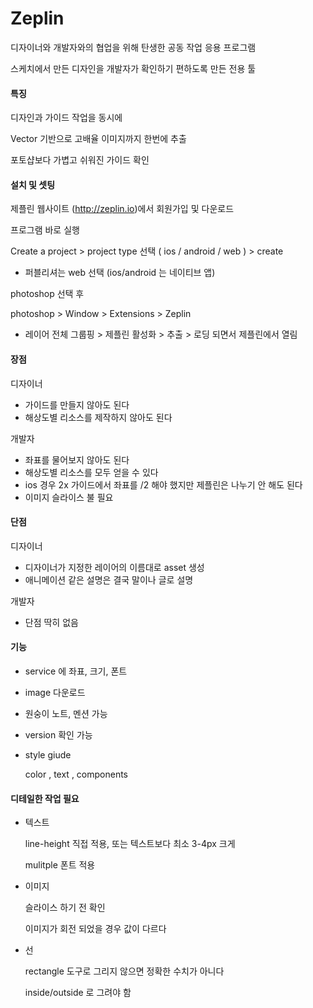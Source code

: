 # Zeplin

디자이너와 개발자와의 협업을 위해 탄생한  공동 작업 응용 프로그램

스케치에서 만든 디자인을 개발자가 확인하기 편하도록 만든 전용 툴



#### 특징

디자인과 가이드 작업을 동시에

Vector 기반으로 고배율 이미지까지 한번에 추출

포토샵보다 가볍고 쉬워진 가이드 확인



#### 설치 및 셋팅

제플린 웹사이트 (http://zeplin.io)에서 회원가입 및 다운로드

프로그램 바로 실행

Create a project > project type 선택 ( ios / android / web ) > create

* 퍼블리셔는 web 선택 (ios/android 는 네이티브 앱)

photoshop 선택 후

photoshop > Window > Extensions > Zeplin

* 레이어 전체 그룹핑 > 제플린 활성화 > 추출 > 로딩 되면서 제플린에서 열림



#### 장점

디자이너 

* 가이드를 만들지 않아도 된다
* 해상도별 리소스를 제작하지 않아도 된다

개발자

* 좌표를 물어보지 않아도 된다
* 해상도별 리소스를 모두 얻을 수 있다
* ios 경우 2x 가이드에서 좌표를 /2 해야 했지만 제플린은 나누기 안 해도 된다
* 이미지 슬라이스 불 필요



#### 단점

디자이너

* 디자이너가 지정한 레이어의 이름대로 asset 생성
* 애니메이션 같은 설명은 결국 말이나 글로 설명

개발자

* 단점 딱히 없음



#### 기능

* service 에 좌표, 크기, 폰트

* image 다운로드

* 원숭이 노트, 멘션 가능

* version 확인 가능

* style giude

  color , text , components



#### 디테일한 작업 필요

- 텍스트 

  line-height 직접 적용, 또는 텍스트보다 최소 3-4px 크게

  mulitple 폰트 적용

- 이미지

  슬라이스 하기 전 확인

  이미지가 회전 되었을 경우 값이 다르다

- 선

  rectangle 도구로 그리지 않으면 정확한 수치가 아니다

  inside/outside 로 그려야 함

  

